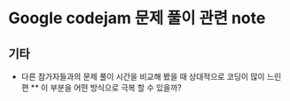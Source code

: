Google codejam 문제 풀이 관련 note
==================================

기타
----

* 다른 참가자들과의 문제 풀이 시간을 비교해 봤을 때 상대적으로 코딩이 많이 느린편
** 이 부분을 어떤 방식으로 극복 할 수 있을까?
